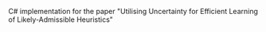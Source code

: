 C# implementation for the paper "Utilising Uncertainty for Efficient Learning of Likely-Admissible Heuristics"
